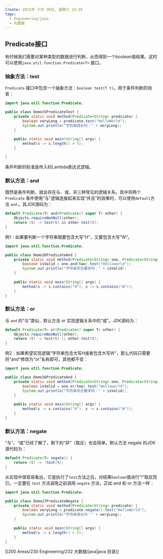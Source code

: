 ```yaml
---
Create: 2021年 十月 30日, 星期六 14:39
tags: 
  - Engineering/java
  - 大数据
---
```

## Predicate接口

有时候我们需要对某种类型的数据进行判断，从而得到一个boolean值结果。这时可以使用`java.util.function.Predicate<T>` 接口。

### 抽象方法：test

`Predicate` 接口中包含一个抽象方法：` boolean test(T t) `。用于条件判断的场景：

```java
import java.util.function.Predicate;

public class Demo15PredicateTest {
    private static void method(Predicate<String> predicate) { 
        boolean veryLong = predicate.test("HelloWorld"); 
        System.out.println("字符串很长吗：" + veryLong); 
    }
    
    public static void main(String[] args) { 
        method(s ‐> s.length() > 5); 
    }

}
```

条件判断的标准是传入的Lambda表达式逻辑。

### 默认方法：and

既然是条件判断，就会存在与、或、非三种常见的逻辑关系。其中将两个 `Predicate` 条件使用“与”逻辑连接起来实现“并且”的效果时，可以使用`default`方法 `and` 。其JDK源码为：

```java
default Predicate<T> and(Predicate<? super T> other) { 
    Objects.requireNonNull(other); 
    return (t) ‐> test(t) && other.test(t); 
}
```

例1：如果要判断一个字符串既要包含大写“H”，又要包含大写“W”。

```java
import java.util.function.Predicate;

public class Demo16PredicateAnd {
    private static void method(Predicate<String> one, Predicate<String> two) { 
        boolean isValid = one.and(two).test("Helloworld"); 
        System.out.println("字符串符合要求吗：" + isValid); 
    }
    
    public static void main(String[] args) { 
        method(s ‐> s.contains("H"), s ‐> s.contains("W")); 
    }
}
```

### 默认方法：or

与 `and` 的“与”类似，默认方法 or 实现逻辑关系中的“或”。JDK源码为：

```java
default Predicate<T> or(Predicate<? super T> other) { 
    Objects.requireNonNull(other); 
    return (t) ‐> test(t) || other.test(t); 
}
```

例2：如果希望实现逻辑“字符串包含大写H或者包含大写W”，那么代码只需要将“and”修改为“or”名称即可，其他都不变：

```java
import java.util.function.Predicate;

public class Demo16PredicateAnd {
    private static void method(Predicate<String> one, Predicate<String> two) { 
        boolean isValid = one.or(two).test("Helloworld"); 
        System.out.println("字符串符合要求吗：" + isValid); 
    }
    
    public static void main(String[] args) { 
        method(s ‐> s.contains("H"), s ‐> s.contains("W")); 
    }
}
```

### 默认方法：negate

“与”、“或”已经了解了，剩下的“非”（取反）也会简单。默认方法 negate 的JDK源代码为：

```java
default Predicate<T> negate() { 
    return (t) ‐> !test(t); 
}
```

从实现中很容易看出，它是执行了`test`方法之后，对结果`boolean`值进行“!”取反而已。一定要在 `test` 方法调用之前调用 `negate` 方法，正如 and 和 or 方法一样：

```java
import java.util.function.Predicate;

public class Demo17PredicateNegate {
    private static void method(Predicate<String> predicate) { 
        boolean veryLong = predicate.negate().test("HelloWorld"); 
        System.out.println("字符串很长吗：" + veryLong); 
    }
    
    public static void main(String[] args) { 
        method(s ‐> s.length() < 5); 
    }
}
```



[[200 Areas/230 Engineering/232 大数据/java|java 目录]]



